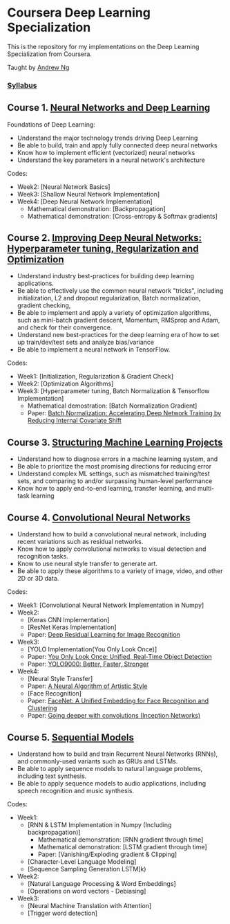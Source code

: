 # Coursera Deep Learning Specialization

This is the repository for my implementations on the Deep Learning Specialization from Coursera.

Taught by [Andrew Ng](http://www.andrewng.org/)

### [Syllabus](https://www.coursera.org/specializations/deep-learning)

## Course 1. [Neural Networks and Deep Learning](https://www.coursera.org/learn/neural-networks-deep-learning) 
Foundations of Deep Learning:
* Understand the major technology trends driving Deep Learning
* Be able to build, train and apply fully connected deep neural networks 
* Know how to implement efficient (vectorized) neural networks 
* Understand the key parameters in a neural network's architecture 

Codes:
* Week2: [Neural Network Basics]
* Week3: [Shallow Neural Network Implementation]
* Week4: [Deep Neural Network Implementation]
  * Mathematical demonstration: [Backpropagation]
  * Mathematical demonstration: [Cross-entropy & Softmax gradients]
  
## Course 2. [Improving Deep Neural Networks: Hyperparameter tuning, Regularization and Optimization](https://www.coursera.org/learn/deep-neural-network) 
* Understand industry best-practices for building deep learning applications. 
* Be able to effectively use the common neural network "tricks", including initialization, L2 and dropout regularization, Batch normalization, gradient checking, 
* Be able to implement and apply a variety of optimization algorithms, such as mini-batch gradient descent, Momentum, RMSprop and Adam, and check for their convergence. 
* Understand new best-practices for the deep learning era of how to set up train/dev/test sets and analyze bias/variance
* Be able to implement a neural network in TensorFlow. 

Codes:
* Week1: [Initialization, Regularization & Gradient Check]
* Week2: [Optimization Algorithms]
* Week3: [Hyperparameter tuning, Batch Normalization & Tensorflow Implementation]
  * Mathematical demostration: [Batch Normalization Gradient]
  * Paper: [Batch Normalization: Accelerating Deep Network Training by Reducing Internal Covariate Shift](https://arxiv.org/pdf/1502.03167.pdf)

## Course 3. [Structuring Machine Learning Projects](https://www.coursera.org/learn/machine-learning-projects) 
- Understand how to diagnose errors in a machine learning system, and 
- Be able to prioritize the most promising directions for reducing error
- Understand complex ML settings, such as mismatched training/test sets, and comparing to and/or surpassing human-level performance
- Know how to apply end-to-end learning, transfer learning, and multi-task learning

## Course 4. [Convolutional Neural Networks](https://www.coursera.org/learn/convolutional-neural-networks) 
* Understand how to build a convolutional neural network, including recent variations such as residual networks.
* Know how to apply convolutional networks to visual detection and recognition tasks.
* Know to use neural style transfer to generate art.
* Be able to apply these algorithms to a variety of image, video, and other 2D or 3D data.

Codes:
* Week1: [Convolutional Neural Network Implementation in Numpy]
* Week2: 
  * [Keras CNN Implementation]
  * [ResNet Keras Implementation]
  * Paper: [Deep Residual Learning for Image Recognition](https://arxiv.org/abs/1512.03385)
* Week3: 
  * [YOLO Implementation(You Only Look Once)]
  * Paper: [You Only Look Once: Unified, Real-Time Object Detection](https://arxiv.org/abs/1506.02640)
  * Paper: [YOLO9000: Better, Faster, Stronger](https://arxiv.org/abs/1612.08242)
* Week4: 
  * [Neural Style Transfer]
  * Paper: [A Neural Algorithm of Artistic Style](https://arxiv.org/abs/1508.06576)
  * [Face Recognition]
  * Paper: [FaceNet: A Unified Embedding for Face Recognition and Clustering](https://arxiv.org/abs/1503.03832)
  * Paper: [Going deeper with convolutions (Inception Networks)](https://arxiv.org/abs/1409.4842)

## Course 5. [Sequential Models](https://www.coursera.org/learn/nlp-sequence-models) 
* Understand how to build and train Recurrent Neural Networks (RNNs), and commonly-used variants such as GRUs and LSTMs. 
* Be able to apply sequence models to natural language problems, including text synthesis. 
* Be able to apply sequence models to audio applications, including speech recognition and music synthesis.

Codes:
* Week1: 
  * [RNN & LSTM Implementation in Numpy (Including backpropagation)]
    * Mathematical demonstration: [RNN gradient through time]
    * Mathematical demonstration: [LSTM gradient through time]
    * Paper: [Vanishing/Exploding gradient & Clipping]
  * [Character-Level Language Modeling]
  * [Sequence Sampling Generation LSTM]k)
* Week2: 
  * [Natural Language Processing & Word Embeddings]
  * [Operations on word vectors - Debiasing]
* Week3: 
  * [Neural Machine Translation with Attention]
  * [Trigger word detection]
